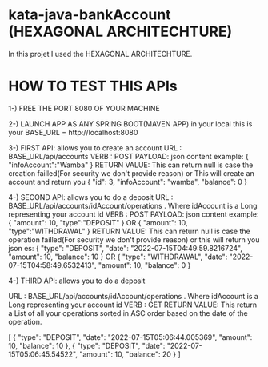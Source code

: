 # kata-java-bankAccount (HEXAGONAL ARCHITECHTURE)

In this projet I used the HEXAGONAL ARCHITECHTURE. 

# HOW TO TEST THIS APIs

1-) FREE THE PORT 8080 OF YOUR MACHINE

2-) LAUNCH APP AS ANY SPRING BOOT(MAVEN APP) in your local this is your BASE_URL = http://localhost:8080

3-) FIRST API: allows you to create an account
  URL  : BASE_URL/api/accounts
  VERB : POST
  PAYLOAD: json content example: { "infoAccount":"Wamba" }
  RETURN VALUE: This can return null is case the creation failled(For security we don't provide reason) or This will create an account and return you 
  {
    "id": 3,
    "infoAccount": "wamba",
    "balance": 0
  }
  
4-) SECOND API: allows you to do a deposit
  URL  : BASE_URL/api/accounts/idAccount/operations . Where  idAccount is a Long representing your account id
  VERB : POST
  PAYLOAD: json content example: { "amount": 10, "type":"DEPOSIT" } OR { "amount": 10, "type":"WITHDRAWAL" }
  RETURN VALUE: This can return null is case the operation failled(For security we don't provide reason) or this will return you json es:
  {
    "type": "DEPOSIT",
    "date": "2022-07-15T04:49:59.8216724",
    "amount": 10,
    "balance": 10
  } 
 OR 
  {
    "type": "WITHDRAWAL",
    "date": "2022-07-15T04:58:49.6532413",
    "amount": 10,
    "balance": 0
  }

4-) THIRD API: allows you to do a deposit

  URL  : BASE_URL/api/accounts/idAccount/operations . Where  idAccount is a Long representing your account id
  VERB : GET
  RETURN VALUE: This return a List of all your operations sorted in ASC order based on the date of the operation.

[
    {
        "type": "DEPOSIT",
        "date": "2022-07-15T05:06:44.005369",
        "amount": 10,
        "balance": 10
    },
    {
        "type": "DEPOSIT",
        "date": "2022-07-15T05:06:45.54522",
        "amount": 10,
        "balance": 20
    }
 ]



